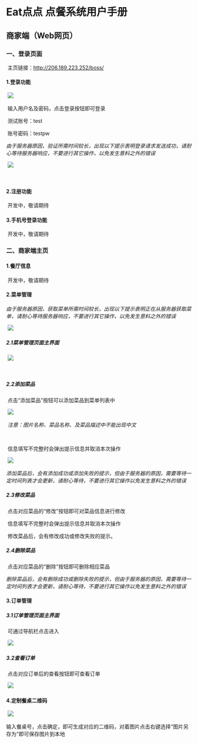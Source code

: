 # Eat点点 点餐系统用户手册

## 商家端（Web网页）

### 一、登录页面

​		主页链接：http://206.189.223.252/boss/

#### 	1.登录功能

​		![](https://github.com/ChickenDinner8/SDP-document//blob/master/Assets/Merchant-end/login.png?raw=true)

​		输入用户名及密码，点击登录按钮即可登录

​		测试账号：test

​		账号密码：testpw



​		*由于服务器原因，验证所需时间较长，出现以下提示表明登录请求发送成功，请耐心等待服务器响应，不要进行其它操作，以免发生意料之外的错误*

​		![](https://github.com/ChickenDinner8/SDP-document/blob/master/Assets/Merchant-end/login_waiting.png?raw=true)

​	

#### 	2.注册功能

​		开发中，敬请期待



#### 	3.手机号登录功能

​		开发中，敬请期待



### 二、商家端主页



#### 	1.餐厅信息

​		开发中，敬请期待

#### 	2.菜单管理

​		*由于服务器原因，获取菜单所需时间较长，出现以下提示表明正在从服务器获取菜单，请耐心等待服务器响应，不要进行其它操作，以免发生意料之外的错误*

​		![](https://github.com/ChickenDinner8/SDP-document/blob/master/Assets/Merchant-end/menu_waiting.png?raw=true)



##### 		2.1菜单管理页面主界面

​			![](https://github.com/ChickenDinner8/SDP-document/blob/master/Assets/Merchant-end/menu.png?raw=true)

​		

##### 		2.2添加菜品

​			点击“添加菜品”按钮可以添加菜品到菜单列表中

​			![](https://github.com/ChickenDinner8/SDP-document/blob/master/Assets/Merchant-end/menu_add.png?raw=true)

​			*注意：图片名称、菜品名称、及菜品描述中不能出现中文*

​			

​			信息填写不完整时会弹出提示信息并取消本次操作

​			![](https://github.com/ChickenDinner8/SDP-document/blob/master/Assets/Merchant-end/menu_warning.png?raw=true)



​			*添加菜品后，会有添加成功或添加失败的提示，但由于服务器的原因，需要等待一定时间列表才会更新，请耐心等待，不要进行其它操作以免发生意料之外的错误*



##### 		2.3修改菜品

​			点击对应菜品的“修改”按钮即可对菜品信息进行修改



​			信息填写不完整时会弹出提示信息并取消本次操作



​			修改菜品后，会有修改成功或修改失败的提示。



##### 		2.4删除菜品

​			点击对应菜品的“删除”按钮即可删除相应菜品



​			*删除菜品后，会有删除成功或删除失败的提示，但由于服务器的原因，需要等待一定时间列表才会更新，请耐心等待，不要进行其它操作以免发生意料之外的错误*



#### 	3.订单管理

##### 		3.1订单管理页面主界面

​			可通过导航栏点击进入

​			![](https://github.com/ChickenDinner8/SDP-document/blob/master/Assets/Merchant-end/order.png?raw=true)

##### 		3.2查看订单

​			点击对应订单后的查看按钮即可查看订单

​			![](https://github.com/ChickenDinner8/SDP-document/blob/master/Assets/Merchant-end/order_info.png?raw=true)



#### 	4.定制餐桌二维码



​		![](https://github.com/ChickenDinner8/SDP-document/blob/master/Assets/Merchant-end/qrcode.png?raw=true)

​		输入餐桌号，点击确定，即可生成对应的二维码，对着图片点击右键选择“图片另存为”即可保存图片到本地

​		



​			